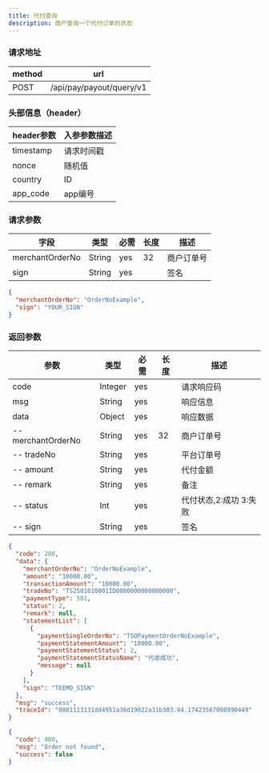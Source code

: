 ```yaml
---
title: 代付查询
description: 商户查询一个代付订单的状态
---
```


### 请求地址

| method | url                      |
| ------ | ------------------------ |
| POST   | /api/pay/payout/query/v1 |

### 头部信息（header）

| header参数  | 入参参数描述 |
| --------- |--------|
| timestamp | 请求时间戳  |
| nonce     | 随机值    |
| country   | ID     |
| app_code  | app编号  |

### 请求参数

| 字段              | 类型     | 必需  | 长度  | 描述    |
| --------------- | ------ | --- | --- | ----- |
| merchantOrderNo | String | yes | 32  | 商户订单号 |
| sign            | String | yes |     | 签名    |

```json
{
  "merchantOrderNo": "OrderNoExample",
  "sign": "YOUR_SIGN"
}
```

### 返回参数

| 参数                 | 类型      | 必需  | 长度  | 描述                       |
| ------------------ | ------- | --- | --- | ------------------------ |
| code               | Integer | yes |     | 请求响应码                    |
| msg                | String  | yes |     | 响应信息                     |
| data               | Object  | yes |     | 响应数据                     |
| -- merchantOrderNo | String  | yes | 32  | 商户订单号                    |
| -- tradeNo         | String  | yes |     | 平台订单号                    |
| -- amount          | String  | yes |     | 代付金额                     |
| -- remark          | String  | yes |     | 备注                       |
| -- status          | Int     | yes |     | 代付状态,2:成功 3:失败     |
| -- sign            | String  | yes |     | 签名                       |

```json
{
  "code": 200,
  "data": {
    "merchantOrderNo": "OrderNoExample",
    "amount": "10000.00",
    "transactionAmount": "10000.00",
    "tradeNo": "TS2501010001ID0000000000000000",
    "paymentType": 501,
    "status": 2,
    "remark": null,
    "statementList": [
      {
        "paymentSingleOrderNo": "TSOPaymentOrderNoExample",
        "paymentStatementAmount": "10000.00",
        "paymentStatementStatus": 2,
        "paymentStatementStatusName": "代收成功",
        "message": null
      }
    ],
    "sign": "TEEMO_SIGN"
  },
  "msg": "success",
  "traceId": "0801113131dd4951a36d19022a31b303.94.17423567008990449"
}
```

```json
{
  "code": 400,
  "msg": "Order not found",
  "success": false
}
```
